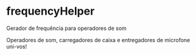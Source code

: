 # frequencyHelper
Gerador de frequência para operadores de som

Operadores de som, carregadores de caixa e entregadores de microfone uni-vos!
